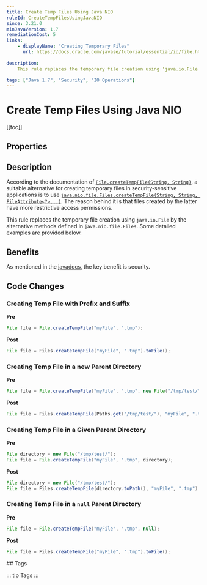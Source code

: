 ```yaml
---
title: Create Temp Files Using Java NIO
ruleId: CreateTempFilesUsingJavaNIO
since: 3.21.0
minJavaVersion: 1.7
remediationCost: 5
links:
    - displayName: "Creating Temporary Files"
      url: https://docs.oracle.com/javase/tutorial/essential/io/file.html#createTempFile
    
description:
    This rule replaces the temporary file creation using 'java.io.File' by the alternative methods defined in 'java.nio.file.Files'.

tags: ["Java 1.7", "Security", "IO Operations"]
---
```


# Create Temp Files Using Java NIO

[[toc]]

## Properties

<RuleProperties />

## Description

According to the documentation of [`File.createTempFile(String, String)`](https://docs.oracle.com/javase/8/docs/api/java/io/File.html#createTempFile-java.lang.String-java.lang.String-), a suitable alternative for creating temporary files in security-sensitive applications is to use [`java.nio.file.Files.createTempFile(String, String, FileAttribute<?>...)`](https://docs.oracle.com/javase/8/docs/api/java/nio/file/Files.html#createTempFile-java.lang.String-java.lang.String-java.nio.file.attribute.FileAttribute...-). 
The reason behind it is that files created by the latter have more restrictive access permissions.

This rule replaces the temporary file creation using `java.io.File` by the alternative methods defined in `java.nio.file.Files`. Some detailed examples are provided below. 

## Benefits

As mentioned in the [javadocs](https://docs.oracle.com/javase/8/docs/api/java/io/File.html#createTempFile-java.lang.String-java.lang.String-), the key benefit is security.

## Code Changes

### Creating Temp File with Prefix and Suffix

__Pre__
```java
File file = File.createTempFile("myFile", ".tmp");
```

__Post__
```java
File file = Files.createTempFile("myFile", ".tmp").toFile();
```


### Creating Temp File in a new Parent Directory

__Pre__
```java
File file = File.createTempFile("myFile", ".tmp", new File("/tmp/test/"));
```

__Post__
```java
File file = Files.createTempFile(Paths.get("/tmp/test/"), "myFile", ".tmp").toFile();
```


### Creating Temp File in a Given Parent Directory

__Pre__
```java
File directory = new File("/tmp/test/");
File file = File.createTempFile("myFile", ".tmp", directory);
```

__Post__
```java
File directory = new File("/tmp/test/");
File file = Files.createTempFile(directory.toPath(), "myFile", ".tmp").toFile();
```

### Creating Temp File in a `null` Parent Directory

__Pre__
```java
File file = File.createTempFile("myFile", ".tmp", null);
```

__Post__
```java
File file = Files.createTempFile("myFile", ".tmp").toFile();
```

<VersionNotice />
## Tags

::: tip Tags
<TagLinks />
:::